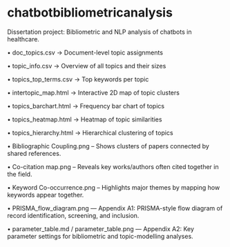 # chatbotbibliometricanalysis
Dissertation project: Bibliometric and NLP analysis of chatbots in healthcare.


• doc_topics.csv → Document-level topic assignments 

• topic_info.csv → Overview of all topics and their sizes

• topics_top_terms.csv → Top keywords per topic

• intertopic_map.html → Interactive 2D map of topic clusters

• topics_barchart.html → Frequency bar chart of topics

• topics_heatmap.html → Heatmap of topic similarities

• topics_hierarchy.html → Hierarchical clustering of topics 	

• Bibliographic Coupling.png – Shows clusters of papers connected by shared references.

• Co-citation map.png – Reveals key works/authors often cited together in the field.

• Keyword Co-occurrence.png – Highlights major themes by mapping how keywords appear together.

• PRISMA_flow_diagram.png — Appendix A1: PRISMA-style flow diagram of record identification, screening, and inclusion.

• parameter_table.md / parameter_table.png — Appendix A2: Key parameter settings for bibliometric and topic-modelling analyses.
